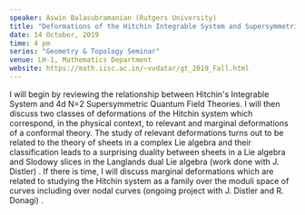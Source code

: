 ```yaml
---
speaker: Aswin Balasubramanian (Rutgers University)
title: "Deformations of the Hitchin Integrable System and Supersymmetric Quantum Field Theories "
date: 14 October, 2019
time: 4 pm
series: "Geometry & Topology Seminar"
venue: LH-1, Mathematics Department
website: https://math.iisc.ac.in/~vvdatar/gt_2019_Fall.html
---
```


 I will begin by reviewing the relationship between Hitchin's Integrable System and 4d N=2 Supersymmetric 
 Quantum Field Theories. I will then discuss two classes of deformations of the Hitchin system which correspond, 
 in the physical context, to relevant and marginal deformations of a conformal theory. The study of relevant 
 deformations turns out to be related to the theory of sheets in a complex Lie algebra and their classification 
 leads to a surprising duality between sheets in a Lie algebra and Slodowy slices in the Langlands dual Lie algebra 
 (work done with J. Distler) . If there is time, I will discuss marginal deformations which are related to studying 
 the Hitchin system as a family over the moduli space of curves including over nodal curves (ongoing project with 
 J. Distler and R. Donagi) .  
